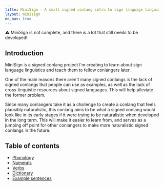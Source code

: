 ```yaml
---
title: MiniSign - A small signed conlang intro to sign language linguistics
layout: minisign
no_nav: true
---
```


<div class="rounded bg-yellow-300/1 border border-yellow-500 p-3 mt-5">⚠️ MiniSign is not complete, and there is a lot that still needs to be developed!</div>

## Introduction
MiniSign is a signed conlang project I'm creating to learn about sign language linguistics and teach them to fellow conlangers later.

One of the main reasons there aren't many signed conlangs is the lack of signed conlangs that people can use as examples, as well as the lack of cross-linguistic resources about signed languages. This will help alleviate the former problem.

Since many conlangers take it as a challenge to create a conlang that feels plausibly naturalistic, this conlang aims to be what a signed conlang would look like in its early stages if it were trying to be naturalistic when developed in the long term. This will make it easier to learn from, and serves as a jumping off point for other conlangers to make more naturalistic signed conlangs in the future.

## Table of contents
* [Phonology](/minisign/phonology)
* [Numerals](/minisign/numerals)
* [Verbs](/minisign/verbs)
* [Dictionary](/minisign/dictionary)
* [Example sentences](/minisign/example-sentences)
